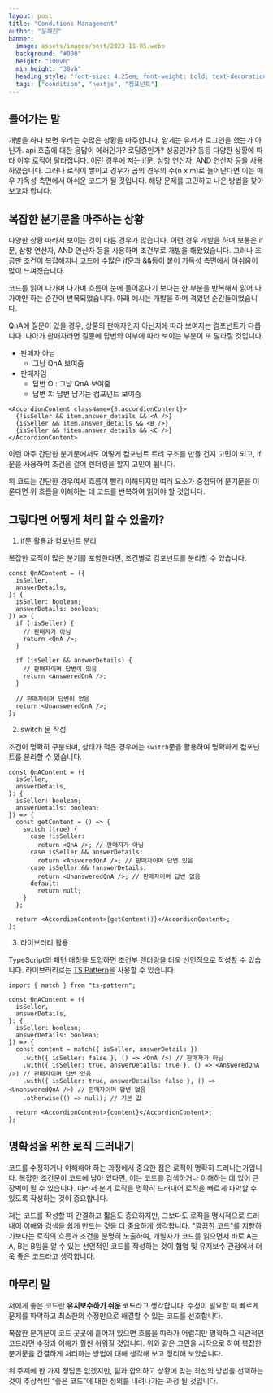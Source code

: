 ```yaml
---
layout: post
title: "Conditions Management"
author: "윤해진"
banner:
  image: assets/images/post/2023-11-05.webp
  background: "#000"
  height: "100vh"
  min_height: "38vh"
  heading_style: "font-size: 4.25em; font-weight: bold; text-decoration: underline"
  tags: ["condition", "nextjs", "컴포넌트"]
---
```


## 들어가는 말

개발을 하다 보면 우리는 수많은 상황을 마주합니다. 얕게는 유저가 로그인을 했는가 아닌가. api 호출에 대한 응답이 에러인가? 로딩중인가? 성공인가? 등등 다양한 상황에 따라 이후 로직이 달라집니다. 이런 경우에 저는 if문, 삼항 연산자, AND 연산자 등을 사용하였습니다. 그러나 로직이 쌓이고 경우가 곱의 경우의 수(n x m)로 늘어난다면 이는 매우 가독성 측면에서 아쉬운 코드가 될 것입니다. 해당 문제를 고민하고 나은 방법을 찾아보고자 합니다.

## 복잡한 분기문을 마주하는 상황

다양한 상황 따라서 보이는 것이 다른 경우가 많습니다. 이런 경우 개발을 하며 보통은 if문, 삼항 연산자, AND 연산자 등을 사용하며 조건부로 개발을 해왔었습니다. 그러나 조금만 조건이 복잡해지니 코드에 수많은 if문과 &&등이 붙어 가독성 측면에서 아쉬움이 많이 느껴졌습니다.

코드를 읽어 나가며 나가며 흐름이 눈에 들어온다기 보다는 한 부분을 반복해서 읽어 나가야만 하는 순간이 반복되었습니다. 아래 예시는 개발을 하며 겪었던 순간들이었습니다.

QnA에 질문이 있을 경우, 상품의 판매자인지 아닌지에 따라 보여지는 컴포넌트가 다릅니다. 나아가 판매자라면 질문에 답변의 여부에 따라 보이는 부분이 또 달라질 것입니다.

- 판매자 아님
  - 그냥 QnA 보여줌
- 판매자임
  - 답변 O : 그냥 QnA 보여줌
  - 답변 X: 답변 남기는 컴포넌트 보여줌

```tsx
<AccordionContent className={S.accordionContent}>
  {!isSeller && item.answer_details && <A />}
  {isSeller && item.answer_details && <B />}
  {isSeller && !item.answer_details && <C />}
</AccordionContent>
```

이런 아주 간단한 분기문에서도 어떻게 컴포넌트 트리 구조를 만들 건지 고민이 되고, if문을 사용하여 조건을 걸어 렌더링을 할지 고민이 됩니다.

위 코드는 간단한 경우여서 흐름이 빨리 이해되지만 여러 요소가 중첩되어 분기문을 이룬다면 위 흐름을 이해하는 데 코드를 반복하여 읽어야 할 것입니다.

## 그렇다면 어떻게 처리 할 수 있을까?

1. if문 활용과 컴포넌트 분리

복잡한 로직이 많은 분기를 포함한다면, 조건별로 컴포넌트를 분리할 수 있습니다.

```tsx
const QnAContent = ({
  isSeller,
  answerDetails,
}: {
  isSeller: boolean;
  answerDetails: boolean;
}) => {
  if (!isSeller) {
    // 판매자가 아님
    return <QnA />;
  }

  if (isSeller && answerDetails) {
    // 판매자이며 답변이 있음
    return <AnsweredQnA />;
  }

  // 판매자이며 답변이 없음
  return <UnansweredQnA />;
};
```

2. switch 문 작성

조건이 명확히 구분되며, 상태가 적은 경우에는 `switch`문을 활용하여 명확하게 컴포넌트를 분리할 수 있습니다.

```tsx
const QnAContent = ({
  isSeller,
  answerDetails,
}: {
  isSeller: boolean;
  answerDetails: boolean;
}) => {
  const getContent = () => {
    switch (true) {
      case !isSeller:
        return <QnA />; // 판매자가 아님
      case isSeller && answerDetails:
        return <AnsweredQnA />; // 판매자이며 답변 있음
      case isSeller && !answerDetails:
        return <UnansweredQnA />; // 판매자이며 답변 없음
      default:
        return null;
    }
  };

  return <AccordionContent>{getContent()}</AccordionContent>;
};
```

3. 라이브러리 활용

TypeScript의 패턴 매칭을 도입하면 조건부 렌더링을 더욱 선언적으로 작성할 수 있습니다. 라이브러리로는 [TS Pattern](https://github.com/gvergnaud/ts-pattern)을 사용할 수 있습니다.

```tsx
import { match } from "ts-pattern";

const QnAContent = ({
  isSeller,
  answerDetails,
}: {
  isSeller: boolean;
  answerDetails: boolean;
}) => {
  const content = match({ isSeller, answerDetails })
    .with({ isSeller: false }, () => <QnA />) // 판매자가 아님
    .with({ isSeller: true, answerDetails: true }, () => <AnsweredQnA />) // 판매자이며 답변 있음
    .with({ isSeller: true, answerDetails: false }, () => <UnansweredQnA />) // 판매자이며 답변 없음
    .otherwise(() => null); // 기본 값

  return <AccordionContent>{content}</AccordionContent>;
};
```

## 명확성을 위한 로직 드러내기

코드를 수정하거나 이해해야 하는 과정에서 중요한 점은 로직이 명확히 드러나는가입니다.
복잡한 조건문이 코드에 남아 있다면, 이는 코드를 검색하거나 이해하는 데 있어 큰 장벽이 될 수 있습니다.
따라서 분기 로직을 명확히 드러내어 로직을 빠르게 파악할 수 있도록 작성하는 것이 중요합니다.

저는 코드를 작성할 때 간결하고 짧음도 중요하지만, 그보다도 로직을 명시적으로 드러내어 이해와 검색을 쉽게 만드는 것을 더 중요하게 생각합니다.
"깔끔한 코드"를 지향하기보다는 로직의 흐름과 조건을 분명히 노출하여, 개발자가 코드를 읽으면서 바로 A는 A, B는 B임을 알 수 있는 선언적인 코드를 작성하는 것이 협업 및 유지보수 관점에서 더욱 좋은 코드라고 생각합니다.

## 마무리 말

저에게 좋은 코드란 **유지보수하기 쉬운 코드**라고 생각합니다. 수정이 필요할 때 빠르게 문제를 파악하고 최소한의 수정만으로 해결할 수 있는 코드를 선호합니다.

복잡한 분기문이 코드 곳곳에 흩어져 있으면 흐름을 따라가 어렵지만 명확하고 직관적인 코드라면 수정과 이해가 훨씬 쉬워질 것입니다. 위와 같은 고민을 시작으로 하여 복잡한 분기문을 간결하게 처리하는 방법에 대해 생각해 보고 정리해 보았습니다.

위 주제에 한 가지 정답은 없겠지만, 팀과 합의하고 상황에 맞는 최선의 방법을 선택하는 것이 추상적인 “좋은 코드”에 대한 정의를 내려나가는 과정 될 것입니다.
